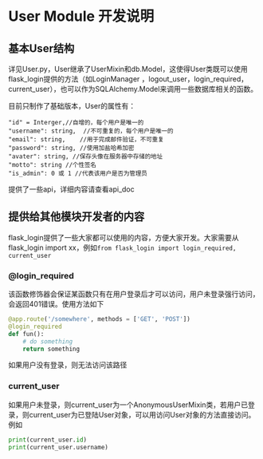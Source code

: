 # User Module 开发说明
## 基本User结构
详见User.py，User继承了UserMixin和db.Model，这使得User类既可以使用flask_login提供的方法（如LoginManager ，logout_user，login_required，current_user），也可以作为SQLAlchemy.Model来调用一些数据库相关的函数。

目前只制作了基础版本，User的属性有：
```
"id" = Interger,//自增的，每个用户是唯一的
"username": string,  //不可重复的，每个用户是唯一的
"email": string,    //用于完成邮件验证，不可重复
"password": string, //使用加盐哈希加密
"avater": string, //保存头像在服务器中存储的地址
"motto": string //个性签名
"is_admin": 0 或 1 //代表该用户是否为管理员
```

提供了一些api，详细内容请查看api_doc

## 提供给其他模块开发者的内容
flask_login提供了一些大家都可以使用的内容，方便大家开发。大家需要从flask_login import xx，例如`from flask_login import login_required, current_user`
### @login_required
该函数修饰器会保证某函数只有在用户登录后才可以访问，用户未登录强行访问，会返回401错误。使用方法如下
```python
@app.route('/somewhere', methods = ['GET', 'POST'])
@login_required
def fun():
    # do something
    return something
```
如果用户没有登录，则无法访问该路径

### current_user
如果用户未登录，则current_user为一个AnonymousUserMixin类，若用户已登录，则current_user为已登陆User对象，可以用访问User对象的方法直接访问。例如
```python
print(current_user.id)
print(current_user.username)
```
